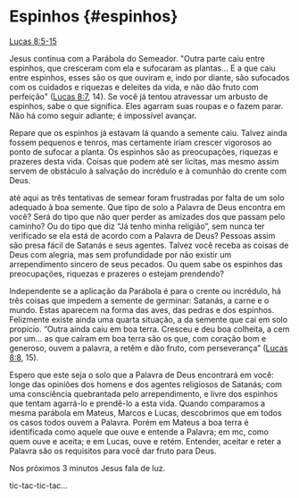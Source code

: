 # **Espinhos** {#espinhos}

[Lucas 8:5-15](http://bibliaonline.com.br/acf/lc/8/5-15)

Jesus continua com a Parábola do Semeador. &quot;Outra parte caiu entre espinhos, que cresceram com ela e sufocaram as plantas... E a que caiu entre espinhos, esses são os que ouviram e, indo por diante, são sufocados com os cuidados e riquezas e deleites da vida, e não dão fruto com perfeição&quot; ([Lucas 8:7](http://bibliaonline.com.br/acf/lc/8/7), 14). Se você já tentou atravessar um arbusto de espinhos, sabe o que significa. Eles agarram suas roupas e o fazem parar. Não há como seguir adiante; é impossível avançar.

Repare que os espinhos já estavam lá quando a semente caiu. Talvez ainda fossem pequenos e tenros, mas certamente iriam crescer vigorosos ao ponto de sufocar a planta. Os espinhos são as preocupações, riquezas e prazeres desta vida. Coisas que podem até ser lícitas, mas mesmo assim servem de obstáculo à salvação do incrédulo e à comunhão do crente com Deus.

até aqui as três tentativas de semear foram frustradas por falta de um solo adequado à boa semente. Que tipo de solo a Palavra de Deus encontra em você? Será do tipo que não quer perder as amizades dos que passam pelo caminho? Ou do tipo que diz “Já tenho minha religião”, sem nunca ter verificado se ela está de acordo com a Palavra de Deus? Pessoas assim são presa fácil de Satanás e seus agentes. Talvez você receba as coisas de Deus com alegria, mas sem profundidade por não existir um arrependimento sincero de seus pecados. Ou quem sabe os espinhos das preocupações, riquezas e prazeres o estejam prendendo?

Independente se a aplicação da Parábola é para o crente ou incrédulo, há três coisas que impedem a semente de germinar: Satanás, a carne e o mundo. Estas aparecem na forma das aves, das pedras e dos espinhos. Felizmente existe ainda uma quarta situação, a da semente que cai em solo propício. “Outra ainda caiu em boa terra. Cresceu e deu boa colheita, a cem por um... as que caíram em boa terra são os que, com coração bom e generoso, ouvem a palavra, a retêm e dão fruto, com perseverança” ([Lucas 8:8](http://bibliaonline.com.br/acf/lc/8/8), 15).

Espero que este seja o solo que a Palavra de Deus encontrará em você: longe das opiniões dos homens e dos agentes religiosos de Satanás; com uma consciência quebrantada pelo arrependimento, e livre dos espinhos que tentam agarrá-lo e prendê-lo a esta vida. Quando comparamos a mesma parábola em Mateus, Marcos e Lucas, descobrimos que em todos os casos todos ouvem a Palavra. Porém em Mateus a boa terra é identificada como aquele que ouve e entende a Palavra; em mc, como quem ouve e aceita; e em Lucas, ouve e retém. Entender, aceitar e reter a Palavra são os requisitos para você dar fruto para Deus.

Nos próximos 3 minutos Jesus fala de luz.

tic-tac-tic-tac...